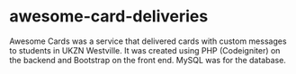 # awesome-card-deliveries #

Awesome Cards was a service that delivered cards with custom messages to students in UKZN Westville. It was created using PHP (Codeigniter) on the backend and Bootstrap on the front end. MySQL was for the database.
